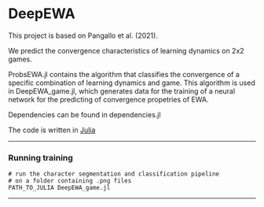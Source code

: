 # DeepEWA

This project is based on Pangallo et al. (2021).

We predict the convergence characteristics of learning dynamics on 2x2 games.

ProbsEWA.jl contains the algorithm that classifies the convergence of a specific combination of learning dynamics and game.
This algorithm is used in DeepEWA_game.jl, which generates data for the training of a neural network for the predicting of convergence propetries of EWA.

Dependencies can be found in dependencies.jl

The code is written in [Julia](https://github.com/JuliaLang/julia)

---
### Running training

```shell
# run the character segmentation and classification pipeline 
# on a folder containing .png files
PATH_TO_JULIA DeepEWA_game.jl
```

---

